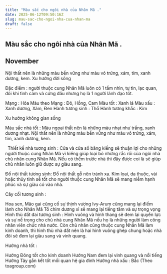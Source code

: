 ```yaml
---
title: "Màu sắc cho ngôi nhà của Nhân Mã ."
date: 2025-06-12T09:50:16Z
slug: mau-sac-cho-ngoi-nha-cua-nhan-ma
draft: false
---
```


## Màu sắc cho ngôi nhà của Nhân Mã .

## November

Nội thất nên là những màu bền vững như màu vỏ trứng, xám, tím, xanh dương, kem.
Xu hướng đời sống
 
Đặc điểm : người thuộc cung Nhân Mã luôn có 1 tầm nhìn, tự tin, lạc quan, đôi khi tình cảm và cứng đầu nhưng họ là 1 người lãnh đạo tốt.
 
Mạng : Hỏa
Màu theo Mạng : Đỏ, Hồng, Cam
Màu tốt : Xanh lá
Màu xấu : Xanh dương, Xám, Đen
Hành tương sinh : Thổ
Hành tương khắc : Kim
 
Xu hướng không gian sống
 
Màu sắc nhà tốt : Màu ngọai thất nên là những màu nhạt như trắng, xanh dương nhạt. Nội thất nên là những màu bền vững như màu vỏ trứng, xám, tím, xanh dương, kem.
 
​ ​ 
Thiết kế nhà tương sinh : Cửa và cửa sổ bằng kiếng sẽ thuận lợi cho những người thuộc cung Nhân Mã vì kiếng giúp loại bỏ những rắc rối của ngôi nhà chủ nhân cung Nhân Mã. Nếu có thềm trước nhà thì đây được coi là sẽ giúp chủ nhân luôn giữ được sự giàu sang.
 
Đồ nội thất tương sinh: Đồ nội thất gỗ nên tránh xa. Kim lọai, da thuộc, vải hoặc thủy tinh sẽ tốt cho người thuộc cung Nhân Mã sẽ mang niềm hạnh phúc và sự giàu có vào nhà.
 
Cây cối tương sinh :
 

 Hoa sen, Mão gai cũng cố sự thịnh vượng
 Ivy-Arum cũng mang lại điềm lành cho Nhân Mã
 Tổ chim dương xỉ sẽ mang lại tiếng tăm và sự trọng vọng
Hình thù đất đai tương sinh : Hình vuông và hình thang sẽ đem lại quyền lực và sự nể trọng cho chủ nhà cung Nhân Mã nếu họ là những người làm công nhân viên chức nhà nước. Còn chủ nhân cũng thuộc cung Nhân Mã làm kinh doanh, thì hình thù nhà đất nên là hai hình vuông ghép chung hoặc nhà đôi sẽ đem lại giàu sang và vinh quang.
 
Hướng nhà tốt :
 

 Hướng Đông tốt cho kinh doanh
 Hướng Nam đem lại vinh quang và nổi tiếng
 Hướng Tây gắn kết tốt mối quan hệ gia đình
Hướng nhà xấu : Bắc 
(Theo toagroup.com)​